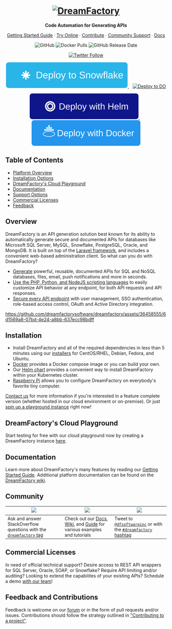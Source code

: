 <h1 align="center">
    <a href="https://dreamfactory.com/"><img src="https://raw.githubusercontent.com/dreamfactorysoftware/dreamfactory/master/readme/vertical-logo-fullcolor.png" alt="DreamFactory" width="250" /></a>
</h1>

<p align="center">
    <strong>Code Automation for Generating APIs</strong>
</p>

<p align="center">
    <a href="http://guide.dreamfactory.com/">Getting Started Guide</a> ∙ <a href="https://dreamfactory.appsembler.com/embed/c75cd5dd-6354-453d-a03e-f3a5bbc05cfa/">Try Online</a> ∙ <a href="https://github.com/dreamfactorysoftware/dreamfactory/blob/master/CONTRIBUTING.md">Contribute</a> ∙ <a href="http://community.dreamfactory.com/">Community Support</a> ∙ <a href="https://docs.dreamfactory.com">Docs</a>
</p>

<p align="center">
    <img alt="GitHub" src="https://img.shields.io/github/license/dreamfactorysoftware/dreamfactory.svg?style=plastic">
    <img alt="Docker Pulls" src="https://img.shields.io/docker/pulls/dreamfactorysoftware/df-docker.svg?style=plastic">
    <img alt="GitHub Release Date" src="https://img.shields.io/github/release-date/dreamfactorysoftware/dreamfactory.svg?style=plastic">
</p>

<p align="center">
    <a href="https://twitter.com/dfsoftwareinc?lang=en"><img alt="Twitter Follow" src="https://img.shields.io/twitter/follow/dfsoftwareinc.svg?style=social"></a>
</p>

<p align="center">
<!---
<a href="https://www.heroku.com/deploy?template=https://github.com/dreamfactorysoftware/dreamfactory">
  <img src="https://www.herokucdn.com/deploy/button.svg" alt="Deploy to Heroku">
</a>
&nbsp;&nbsp;
-->
<a href="https://app.snowflake.com/marketplace/listing/GZTYZRSG47I/dreamfactory-software-dreamfactory-rest-api-generation">
  <img src="https://github.com/dreamfactorysoftware/dreamfactory/blob/shift-124321/readme/deploy-to-snowflake.svg" alt="Deploy to Snowflake">
</a>
&nbsp;&nbsp;
<a href="https://marketplace.digitalocean.com/apps/dreamfactory?refcode=e62ab9df59c2&action=deploy">
  <img src="https://www.deploytodo.com/do-btn-blue.svg" alt="Deploy to DO">
</a>
</p>

<p align="center">
<a href="https://github.com/dreamfactorysoftware/df-helm">
  <img src="https://github.com/dreamfactorysoftware/dreamfactory/blob/shift-124321/readme/deploy-with-helm.svg" alt="Deploy with Helm">
</a>
&nbsp;&nbsp;
<a href="https://github.com/dreamfactorysoftware/df-docker">
  <img src="https://github.com/dreamfactorysoftware/dreamfactory/blob/shift-124321/readme/deploy-with-docker.svg" alt="Deploy with Docker">
</a>
</p>

## Table of Contents

* <a href="#overview">Platform Overview</a>
* <a href="#installation">Installation Options</a>
* <a href="#hosted">DreamFactory's Cloud Playground</a>
* <a href="#documentation">Documentation</a>
* <a href="#community">Support Options</a>
* <a href="#commercial">Commercial Licenses</a>
* <a href="#feedback">Feedback</a>

<a name="overview"></a>
## Overview

DreamFactory is an API generation solution best known for its ability to automatically generate secure and documented APIs for databases like Microsoft SQL Server, MySQL, Snowflake, PostgreSQL, Oracle, and MongoDB. It is built on top of the [Laravel framework](https://laravel.com/), and includes a convenient web-based administration client. So what can you do with DreamFactory?

* [Generate](http://guide.dreamfactory.com/docs/chapter03.html#generating-a-mysql-backed-api) powerful, reusable, documented APIs for SQL and NoSQL databases, files, email, push notifications and more in seconds.
* [Use the PHP, Python, and NodeJS scripting languages](https://guide.dreamfactory.com/docs/integrating-business-logic-into-your-apis/) to easily customize API behavior at any endpoint, for both API requests and API responses.
* [Secure every API endpoint](http://guide.dreamfactory.com/docs/chapter03.html#creating-a-role) with user management, SSO authentication, role-based access control, OAuth and Active Directory integration.

<p align="center">

https://github.com/dreamfactorysoftware/dreamfactory/assets/36458555/6d1569a8-07bd-4e24-a8bb-637ecc98bdff

</p>

<a name="installation"></a>
## Installation

* Install DreamFactory and all of the required dependencies in less than 5 minutes using our [installers](https://github.com/dreamfactorysoftware/dreamfactory/tree/master/installers) for CentOS/RHEL, Debian, Fedora, and Ubuntu.
* [Docker](https://github.com/dreamfactorysoftware/df-docker) provides a Docker compose image or you can build your own.
* Our [Helm chart](https://github.com/dreamfactorysoftware/df-helm) provides a convenient way to install DreamFactory within your Kubernetes cluster.
* [Raspberry Pi](http://guide.dreamfactory.com/docs/raspberry-pi.html) allows you to configure DreamFactory on everybody's favorite tiny computer.

<a href="#commercial">Contact us</a> for more information if you're interested in a feature complete version (whether hosted in our cloud environment or on-premise). Or just <a href="https://dreamfactory.appsembler.com/embed/c75cd5dd-6354-453d-a03e-f3a5bbc05cfa/">spin up a playground instance</a> right now! 

<a name="hosted"></a>
## DreamFactory's Cloud Playground

Start testing for free with our cloud playground now by creating a DreamFactory instance <a href="https://genie.dreamfactory.com/">here</a>.

<a name="documentation"></a>
## Documentation

Learn more about DreamFactory's many features by reading our [Getting Started Guide](http://guide.dreamfactory.com/).
Additional platform documentation can be found on the [DreamFactory wiki](http://wiki.dreamfactory.com).

<a name="community"></a>
## Community 

| <a href="https://stackoverflow.com/questions/tagged/dreamfactory"><img src="https://static-00.iconduck.com/assets.00/stack-overflow-icon-2048x2048-7ohycn5z.png" height="50px"/></a> | <a href="https://community.dreamfactory.com"><img src="https://raw.githubusercontent.com/dreamfactorysoftware/dreamfactory/master/readme/vertical-logo-fullcolor.png" height="60px"/></a> | <a href="https://twitter.com/dfsoftwareinc"><img src="https://upload.wikimedia.org/wikipedia/commons/thumb/b/b7/X_logo.jpg/768px-X_logo.jpg" height="40px"/></a> |
| --------------------------------------------------------------------------------------------------------------------------------------------------------------------------------------------- | ----------------------------------------------------------------------------------------------------------------------------------------------------------------------------- | ---------------------------------------------------------------------------------------------------------------------------------------------------------------------------------------------- |
| Ask and answer StackOverflow questions with the [`dreamfactory` tag](https://stackoverflow.com/questions/tagged/dreamfactory)                                                                               | Check out our [Docs](https://docs.dreamfactory.com), [Wiki](https://wiki.dreamfactory.com), and [Guide](https://guide.dreamfactory.com) for various examples and tutorials                                                                                           | Tweet to [`@dfsoftwareinc`](https://twitter.com/dfsoftwareinc) or with the [`#dreamfactory` hashtag](https://twitter.com/search?q=%23dreamfactory&f=live)  

<a name="commercial"></a>
## Commercial Licenses

In need of official technical support? Desire access to REST API wrappers for SQL Server, Oracle, SOAP, or Snowflake? Require API limiting and/or auditing? Looking to extend the capabilites of your existing APIs? Schedule a demo [with our team](https://www.dreamfactory.com/demo/)!

<a name="feedback"></a>
## Feedback and Contributions

Feedback is welcome on our [forum](http://community.dreamfactory.com/) or in the form of pull requests and/or issues. Contributions should follow the strategy outlined in ["Contributing to a project"](http://help.github.com/articles/fork-a-repo#contributing-to-a-project).
